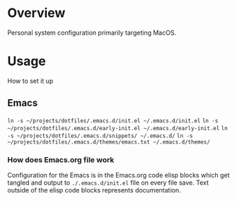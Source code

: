 # Overview
Personal system configuration primarily targeting MacOS.

# Usage
How to set it up

## Emacs
`ln -s ~/projects/dotfiles/.emacs.d/init.el ~/.emacs.d/init.el`
`ln -s ~/projects/dotfiles/.emacs.d/early-init.el ~/.emacs.d/early-init.el`
`ln -s ~/projects/dotfiles/.emacs.d/snippets/ ~/.emacs.d/`
`ln -s ~/projects/dotfiles/.emacs.d/themes/emacs.txt ~/.emacs.d/themes/`

### How does Emacs.org file work
Configuration for the Emacs is in the Emacs.org code elisp blocks which get tangled and output to `./.emacs.d/init.el` file on every file save. Text outside of the elisp code blocks represents documentation.
